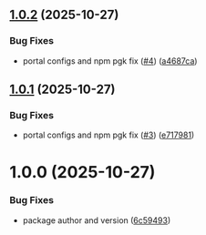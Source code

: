 ## [1.0.2](https://github.com/advcomm/tenant_replication_postgres/compare/v1.0.1...v1.0.2) (2025-10-27)


### Bug Fixes

* portal configs and npm pgk fix ([#4](https://github.com/advcomm/tenant_replication_postgres/issues/4)) ([a4687ca](https://github.com/advcomm/tenant_replication_postgres/commit/a4687cacedf9be05aad59dcfd1a42cf8484924ea))

## [1.0.1](https://github.com/advcomm/tenant_replication_postgres/compare/v1.0.0...v1.0.1) (2025-10-27)


### Bug Fixes

* portal configs and npm pgk fix ([#3](https://github.com/advcomm/tenant_replication_postgres/issues/3)) ([e717981](https://github.com/advcomm/tenant_replication_postgres/commit/e7179811ae52d1f36b622fc4a0894c4572df480f))

# 1.0.0 (2025-10-27)


### Bug Fixes

* package author and version ([6c59493](https://github.com/advcomm/tenant_replication_postgres/commit/6c59493cb87127db3653189951cc11cb8f137bf6))
